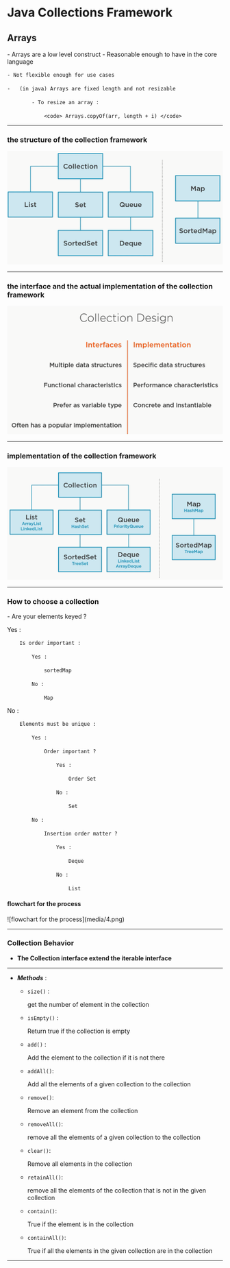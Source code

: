 <h1 >Java Collections Framework</h1>

<h2>Arrays</h2>
- Arrays are a low level construct
    - Reasonable enough to have in the core language
      
    - Not flexible enough for use cases
      
    - 	(in java) Arrays are fixed length and not resizable
         
            - To resize an array :
              
                <code> Arrays.copyOf(arr, length + i) </code>
              
<hr>
<h3>the structure of the collection framework</h3>

![structure of the collection framework](media/1.png)
<hr>
<h3>the interface and the actual implementation of the collection framework</h3>

![the interface and the actual implementation](media/2.png)
<hr>
<h3>implementation of the collection framework</h3>

![implementation](media/3.png)
<hr>

<h3> How to choose a collection </h3>
- Are your elements keyed ?

   Yes :

        Is order important :

            Yes :

                sortedMap

            No :

                Map

  No :

        Elements must be unique :

            Yes :

                Order important ?

                    Yes :

                        Order Set

                    No :

                        Set

            No :

                Insertion order matter ?

                    Yes :

                        Deque

                    No :

                        List


<h4>flowchart for the process</h4>
![flowchart for the process](media/4.png)

<hr>

<h3>Collection Behavior</h3>

- **The Collection interface extend the iterable interface**
<hr>

- _**Methods**_ :
  - `size()` :
    
     get the number of element in the collection
    
  - `isEmpty()` :
    
     Return true if the collection is empty
    
  - `add()` :
    
      Add the element to the collection if it is not there
    
  - `addAll()`:
    
    Add all the elements of a given collection to the collection
    
  - `remove()`:
    
    Remove an element from the collection
    
  - `removeAll()`:
    
    remove all the elements of a given collection to the collection
    
  - `clear()`:
    
    Remove all elements in the collection
    
  - `retainAll()`:
    
    remove all the elements of the collection that is not in  the given collection
    
  - `contain()`:
    
    True if the element is in the collection
    
  - `containAll()`:
    
    True if all the elements in the given collection are in the collection
    
<hr>
